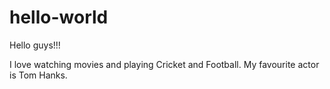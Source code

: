 # hello-world
Hello guys!!!

I love watching movies and playing Cricket and Football.
My favourite actor is Tom Hanks.
